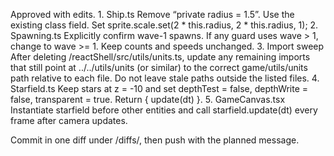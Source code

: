Approved with edits.
	1.	Ship.ts
Remove “private radius = 1.5”. Use the existing class field. Set sprite.scale.set(2 * this.radius, 2 * this.radius, 1);
	2.	Spawning.ts
Explicitly confirm wave-1 spawns. If any guard uses wave > 1, change to wave >= 1. Keep counts and speeds unchanged.
	3.	Import sweep
After deleting /reactShell/src/utils/units.ts, update any remaining imports that still point at ../../utils/units (or similar) to the correct game/utils/units path relative to each file. Do not leave stale paths outside the listed files.
	4.	Starfield.ts
Keep stars at z = -10 and set depthTest = false, depthWrite = false, transparent = true. Return { update(dt) }.
	5.	GameCanvas.tsx
Instantiate starfield before other entities and call starfield.update(dt) every frame after camera updates.

Commit in one diff under /diffs/, then push with the planned message.